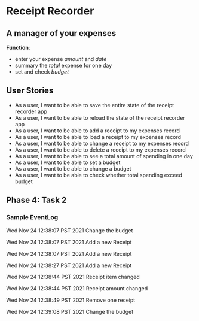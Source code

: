# Receipt Recorder

## A manager of your expenses

**Function**:
- enter your expense *amount* and *date*
- summary the *total* expense for one day
- set and check *budget*

## User Stories

- As a user, I want to be able to save the entire state of the receipt recorder app
- As a user, I want to be able to reload the state of the receipt recorder app
- As a user, I want to be able to add a receipt to my expenses record
- As a user, I want to be able to load a receipt to my expenses record
- As a user, I want to be able to change a receipt to my expenses record
- As a user, I want to be able to delete a receipt to my expenses record
- As a user, I want to be able to see a total amount of spending in one day
- As a user, I want to be able to set a budget
- As a user, I want to be able to change a budget
- As a user, I want to be able to check whether total spending exceed budget

## Phase 4: Task 2
### Sample EventLog

Wed Nov 24 12:38:07 PST 2021
Change the budget

Wed Nov 24 12:38:07 PST 2021
Add a new Receipt

Wed Nov 24 12:38:07 PST 2021
Add a new Receipt

Wed Nov 24 12:38:27 PST 2021
Add a new Receipt

Wed Nov 24 12:38:44 PST 2021
Receipt item changed

Wed Nov 24 12:38:44 PST 2021
Receipt amount changed

Wed Nov 24 12:38:49 PST 2021
Remove one receipt

Wed Nov 24 12:39:08 PST 2021
Change the budget